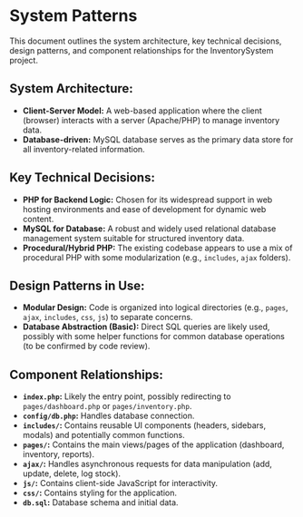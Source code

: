 # System Patterns

This document outlines the system architecture, key technical decisions, design patterns, and component relationships for the InventorySystem project.

## System Architecture:
- **Client-Server Model:** A web-based application where the client (browser) interacts with a server (Apache/PHP) to manage inventory data.
- **Database-driven:** MySQL database serves as the primary data store for all inventory-related information.

## Key Technical Decisions:
- **PHP for Backend Logic:** Chosen for its widespread support in web hosting environments and ease of development for dynamic web content.
- **MySQL for Database:** A robust and widely used relational database management system suitable for structured inventory data.
- **Procedural/Hybrid PHP:** The existing codebase appears to use a mix of procedural PHP with some modularization (e.g., `includes`, `ajax` folders).

## Design Patterns in Use:
- **Modular Design:** Code is organized into logical directories (e.g., `pages`, `ajax`, `includes`, `css`, `js`) to separate concerns.
- **Database Abstraction (Basic):** Direct SQL queries are likely used, possibly with some helper functions for common database operations (to be confirmed by code review).

## Component Relationships:
- **`index.php`:** Likely the entry point, possibly redirecting to `pages/dashboard.php` or `pages/inventory.php`.
- **`config/db.php`:** Handles database connection.
- **`includes/`:** Contains reusable UI components (headers, sidebars, modals) and potentially common functions.
- **`pages/`:** Contains the main views/pages of the application (dashboard, inventory, reports).
- **`ajax/`:** Handles asynchronous requests for data manipulation (add, update, delete, log stock).
- **`js/`:** Contains client-side JavaScript for interactivity.
- **`css/`:** Contains styling for the application.
- **`db.sql`:** Database schema and initial data.
